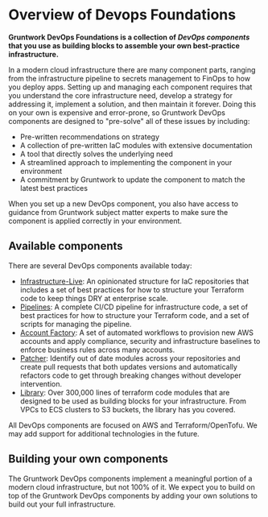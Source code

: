 # Overview of Devops Foundations

**Gruntwork DevOps Foundations is a collection of _DevOps components_ that you use as building blocks to assemble your own best-practice infrastructure.**

In a modern cloud infrastructure there are many component parts, ranging from the infrastructure pipeline to secrets management to FinOps to how you deploy apps. Setting up and managing each component requires that you understand the core infrastructure need, develop a strategy for addressing it, implement a solution, and then maintain it forever. Doing this on your own is expensive and error-prone, so Gruntwork DevOps components are designed to "pre-solve" all of these issues by including:

- Pre-written recommendations on strategy
- A collection of pre-written IaC modules with extensive documentation
- A tool that directly solves the underlying need
- A streamlined approach to implementing the component in your environment
- A commitment by Gruntwork to update the component to match the latest best practices

When you set up a new DevOps component, you also have access to guidance from Gruntwork subject matter experts to make sure the component is applied correctly in your environment.

## Available components

There are several DevOps components available today:

* [Infrastructure-Live](./infrastructure-live.md): An opinionated structure for IaC repositories that includes a set of best practices for how to structure your Terraform code to keep things DRY at enterprise scale.
* [Pipelines](/2.0/docs/pipelines/concepts/overview.md): A complete CI/CD pipeline for infrastructure code, a set of best practices for how to structure your Terraform code, and a set of scripts for managing the pipeline.
* [Account Factory](/2.0/docs/accountfactory/concepts/): A set of automated workflows to provision new AWS accounts and apply compliance, security and infrastructure baselines to enforce business rules across many accounts.
* [Patcher](/2.0/docs/patcher/concepts/): Identify out of date modules across your repositories and create pull requests that both updates versions and automatically refactors code to get through breaking changes without developer intervention.
* [Library](/2.0/docs/library/concepts/overview): Over 300,000 lines of terraform code modules that are designed to be used as building blocks for your infrastructure. From VPCs to ECS clusters to S3 buckets, the library has you covered.
<!-- * [Catalog]  -- see DEV-628 -->
<!-- Something about networking / transit gateway? -->

All DevOps components are focused on AWS and Terraform/OpenTofu. We may add support for additional technologies in the future.

## Building your own components

The Gruntwork DevOps components implement a meaningful portion of a modern cloud infrastructure, but not 100% of it. We expect you to build on top of the Gruntwork DevOps components by adding your own solutions to build out your full infrastructure.

